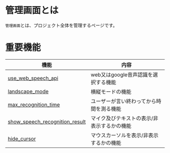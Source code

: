 # 管理画面とは

`管理画面`とは、プロジェクト全体を管理するページです。

# 重要機能

機能|内容
----|-----
[use_web_speech_api](./About_GoogleSpeechToText.md)|web又はgoogle音声認識を選択する機能
[landscape_mode](./how_to_setup_landscape_mode.md)|横縦モードの機能
[max_recognition_time](./how_to_setup_max_recognition_time.md)|ユーザーが言い終わってから時間を測る機能
[show_speech_recognition_result](./how_to_setup_show_speech_recognition_result.md)|マイク及びテキストの表示/非表示するかの機能
[hide_cursor](./how_to_setup_hide_cursor.md)| マウスカーソルを表示/非表示するかの機能

<!-- [fullscreen](./how_to_setup_fullscreen.md)|画面を自動でfullscreenなるようにする機能 -->
